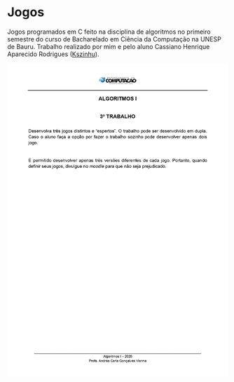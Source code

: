 # Jogos
Jogos programados em C feito na disciplina de algoritmos no primeiro semestre do curso de Bacharelado em Ciência da Computação na UNESP de Bauru. Trabalho realizado por mim e pelo aluno Cassiano Henrique Aparecido Rodrigues ([Kszinhu](https://github.com/kszinhu)).

<img src="/assets/T3_desc.jpg">
